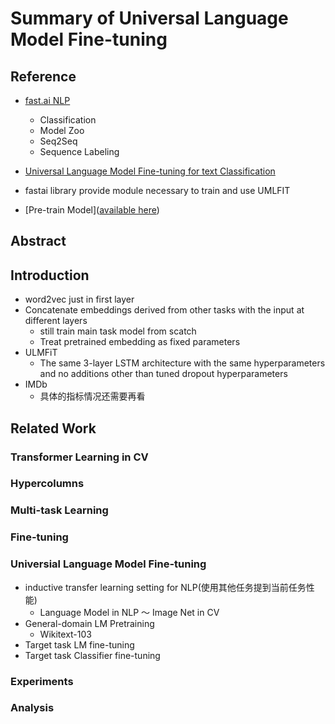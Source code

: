# Summary of Universal Language Model Fine-tuning

## Reference

+ [fast.ai NLP](<http://nlp.fast.ai/category/classification.html>)
  + Classification
  + Model Zoo
  + Seq2Seq
  + Sequence Labeling
+ [Universal Language Model Fine-tuning for text Classification](<http://nlp.fast.ai/category/classification.html>)
+ fastai library provide module necessary to train and use UMLFIT

+ [Pre-train Model]([available here](http://files.fast.ai/models/wt103/))



## Abstract

## Introduction

+ word2vec just in first layer
+ Concatenate embeddings derived from other tasks with the input at different layers
  + still train main task model from scatch
  + Treat  pretrained embedding as fixed parameters
+ ULMFiT
  + The same 3-layer LSTM architecture with the same hyperparameters and no additions other than tuned dropout hyperparameters
+ IMDb
  + 具体的指标情况还需要再看

## Related Work

### Transformer Learning in CV

### Hypercolumns

### Multi-task Learning

### Fine-tuning



### Universial Language Model Fine-tuning

+ inductive transfer learning setting for NLP(使用其他任务提到当前任务性能)
  + Language Model in NLP ～ Image Net in CV
+ General-domain LM Pretraining
  + Wikitext-103
+ Target task LM fine-tuning
+ Target task Classifier fine-tuning



### Experiments



### Analysis